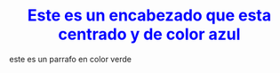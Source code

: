 <DOCTYPE html>
<html>

<head>
     <title>Mi pagina con estilo</title>
</head>
<body>
<h1 style="color:blue;text-align:center">Este es
un encabezado que esta centrado y de color azul</h1
<p style="color:green;text-align:center">este  es 
    un parrafo en color verde<p>

